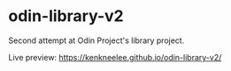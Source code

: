 # odin-library-v2

Second attempt at Odin Project's library project. 

Live preview: https://kenkneelee.github.io/odin-library-v2/
